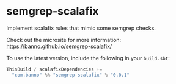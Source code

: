 # semgrep-scalafix

Implement scalafix rules that mimic some semgrep checks.

Check out the microsite for more information: https://banno.github.io/semgrep-scalafix/

To use the latest version, include the following in your `build.sbt`:

```scala
ThisBuild / scalafixDependencies += 
  "com.banno" %% "semgrep-scalafix" % "0.0.1"
```
